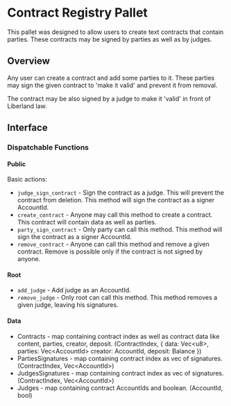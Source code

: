 # Contract Registry Pallet

This pallet was designed to allow users to create text contracts that contain parties. These contracts may be signed by parties as well as by judges. 

## Overview
Any user can create a contract and add some parties to it. These parties may sign the given contract to 'make it valid' and prevent it from removal. 

The contract may be also signed by a judge to make it 'valid' in front of Liberland law.

## Interface

### Dispatchable Functions

#### Public

Basic actions:
- `judge_sign_contract` - Sign the contract as a judge. This will prevent the contract from deletion. This method will sign the contract as a signer AccountId.
- `create_contract` - Anyone may call this method to create a contract. This contract will contain data as well as parties.
- `party_sign_contract` - Only party can call this method. This method will sign the contract as a signer AccountId.
- `remove_contract` - Anyone can call this method and remove a given contract. Remove is possible only if the contract is not signed by anyone.

#### Root

- `add_judge` - Add judge as an AccountId. 
- `remove_judge` - Only root can call this method. This method removes a given judge, leaving his signatures.

#### Data

- Contracts - map containing contract index as well as contract data like content, parties, creator, deposit. (ContractIndex, {
    data: Vec&lt;u8&gt;,
    parties: Vec&lt;AccountId&gt;
    creator: AccountId,
    deposit: Balance
})
- PartiesSignatures - map containing contract index as vec of signatures. (ContractIndex, Vec&lt;AccountId&gt;)
- JudgesSignatures - map containing contract index as vec of signatures. (ContractIndex, Vec&lt;AccountId&gt;)
- Judges - map containing contract AccountIds and boolean. (AccountId, bool)